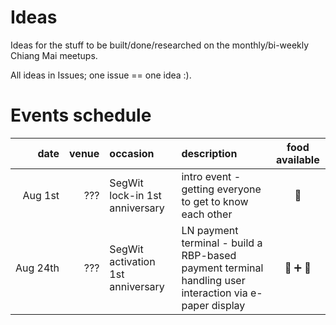 # Ideas

Ideas for the stuff to be built/done/researched on the monthly/bi-weekly Chiang Mai meetups.

All ideas in Issues; one issue == one idea :).

# Events schedule

| date | venue | occasion | description | food available | 
|-:|-:|:-|:-|:-:|
| Aug&nbsp;1st| ??? | SegWit lock-in 1st anniversary | intro event - getting everyone to get to know each other | 🥩|
| Aug&nbsp;24th | ??? | SegWit activation 1st anniversary | LN payment terminal - build a RBP-based payment terminal handling user interaction via e-paper display | 🥩&nbsp;➕&nbsp;🥃 |
